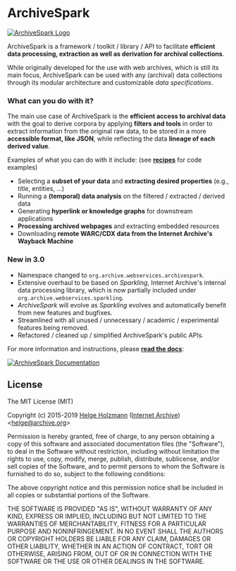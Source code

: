 # ArchiveSpark

[![ArchiveSpark Logo](./logo.png)](https://github.com/helgeho/ArchiveSpark)

ArchiveSpark is a framework / toolkit / library / API to facilitate **efficient data processing, extraction as well as derivation for archival collections**.

While originally developed for the use with web archives, which is still its main focus, ArchiveSpark can be used with any (archival) data collections through its modular architecture and customizable _data specifications_.

### What can you do with it?

The main use case of ArchiveSpark is the **efficient access to archival data** with the goal to derive corpora by applying **filters and tools** in order to extract information from the original raw data, to be stored in a more **accessible format, like JSON**, while reflecting the data **lineage of each derived value**.

Examples of what you can do with it include: (see [**recipes**](docs/Recipes.md) for code examples)

* Selecting a **subset of your data** and **extracting desired properties** (e.g., title, entities, ...)
* Running a **(temporal) data analysis** on the filtered / extracted / derived data
* Generating **hyperlink or knowledge graphs** for downstream applications 
* **Processing archived webpages** and extracting embedded resources
* Downloading **remote WARC/CDX data from the Internet Archive's Wayback Machine**

### New in 3.0

* Namespace changed to `org.archive.webservices.archivespark`.
* Extensive overhaul to be based on _Sparkling_, Internet Archive's internal data processing library, which is now partially included under `org.archive.webservices.sparkling`.
* _ArchiveSpark_ will evolve as _Sparkling_ evolves and automatically benefit from new features and bugfixes.
* Streamlined with all unused / unnecessary / academic / experimental features being removed.
* Refactored / cleaned up / simplified ArchiveSpark's public APIs.

For more information and instructions, please [**read the docs**](docs/README.md):
 
 [![ArchiveSpark Documentation](./docs_button.png)](docs/README.md)

## License

The MIT License (MIT)

Copyright (c) 2015-2019 [Helge Holzmann](http://www.HelgeHolzmann.de) ([Internet Archive](http://www.archive.org)) <[helge@archive.org](mailto:helge@archive.org)>

Permission is hereby granted, free of charge, to any person obtaining a copy
of this software and associated documentation files (the "Software"), to deal
in the Software without restriction, including without limitation the rights
to use, copy, modify, merge, publish, distribute, sublicense, and/or sell
copies of the Software, and to permit persons to whom the Software is
furnished to do so, subject to the following conditions:

The above copyright notice and this permission notice shall be included in all
copies or substantial portions of the Software.

THE SOFTWARE IS PROVIDED "AS IS", WITHOUT WARRANTY OF ANY KIND, EXPRESS OR
IMPLIED, INCLUDING BUT NOT LIMITED TO THE WARRANTIES OF MERCHANTABILITY,
FITNESS FOR A PARTICULAR PURPOSE AND NONINFRINGEMENT. IN NO EVENT SHALL THE
AUTHORS OR COPYRIGHT HOLDERS BE LIABLE FOR ANY CLAIM, DAMAGES OR OTHER
LIABILITY, WHETHER IN AN ACTION OF CONTRACT, TORT OR OTHERWISE, ARISING FROM,
OUT OF OR IN CONNECTION WITH THE SOFTWARE OR THE USE OR OTHER DEALINGS IN THE
SOFTWARE.
